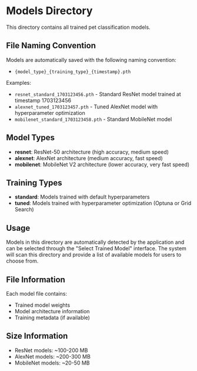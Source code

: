 # Models Directory

This directory contains all trained pet classification models.

## File Naming Convention

Models are automatically saved with the following naming convention:
- `{model_type}_{training_type}_{timestamp}.pth`

Examples:
- `resnet_standard_1703123456.pth` - Standard ResNet model trained at timestamp 1703123456
- `alexnet_tuned_1703123457.pth` - Tuned AlexNet model with hyperparameter optimization
- `mobilenet_standard_1703123458.pth` - Standard MobileNet model

## Model Types

- **resnet**: ResNet-50 architecture (high accuracy, medium speed)
- **alexnet**: AlexNet architecture (medium accuracy, fast speed)
- **mobilenet**: MobileNet V2 architecture (lower accuracy, very fast speed)

## Training Types

- **standard**: Models trained with default hyperparameters
- **tuned**: Models trained with hyperparameter optimization (Optuna or Grid Search)

## Usage

Models in this directory are automatically detected by the application and can be selected through the "Select Trained Model" interface. The system will scan this directory and provide a list of available models for users to choose from.

## File Information

Each model file contains:
- Trained model weights
- Model architecture information
- Training metadata (if available)

## Size Information

- ResNet models: ~100-200 MB
- AlexNet models: ~200-300 MB  
- MobileNet models: ~20-50 MB
